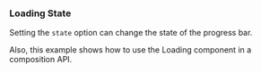 ### Loading State

Setting the `state` option can change the state of the progress bar.

Also, this example shows how to use the Loading component in a composition API.
